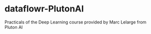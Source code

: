 # dataflowr-PlutonAI
Practicals of the Deep Learning course provided by Marc Lelarge from Pluton AI
